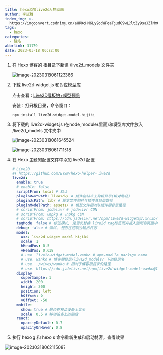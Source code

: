 ```yaml
---
title: hexo添加live2d人物动画
author: 李延胜
index_img: >-
  https://imgconvert.csdnimg.cn/aHR0cHM6Ly9odWFqaTgudG9wL2ltZy9saXZlMmQvaGlqaWtpLmdpZg
tags:
  - hexo
categories:
  - 建站
abbrlink: 31779
date: 2023-03-18 06:22:00
---
```

1. 在 Hexo 博客的 根目录下新建 /live2d_models 文件夹

    ![image-20230318061123366](http://cdn.qiniu.liyansheng.top/typora/image-20230318061123366.png)

2. 下载 live2d-widget.js 和对应模型库

    点击查看：[Live2D看板娘+模型预览](https://blog.csdn.net/wang_123_zy/article/details/87181892?spm=1001.2014.3001.5506)

    安装：打开根目录，命令窗口：

    ```shell
    npm install live2d-widget-model-hijiki
    ```

3. 将下载的 live2d-widget.js (在node_modules里面)和模型库文件放入 /live2d_models 文件夹中

    ![image-20230318061645524](http://cdn.qiniu.liyansheng.top/typora/image-20230318061645524.png)

    ![image-20230318061711618](http://cdn.qiniu.liyansheng.top/typora/image-20230318061711618.png)

    

4. 在 Hexo 主题的配置文件中添加 live2d 配置

    ```yml
    # Live2D
    ## https://github.com/EYHN/hexo-helper-live2d
    live2d:
      enable: true
      # enable: false
      scriptFrom: local # 默认
      pluginRootPath: live2dw/ # 插件在站点上的根目录(相对路径)
      pluginJsPath: lib/ # 脚本文件相对与插件根目录路径
      pluginModelPath: assets/ # 模型文件相对与插件根目录路径
      # scriptFrom: jsdelivr # jsdelivr CDN
      # scriptFrom: unpkg # unpkg CDN
      # scriptFrom: https://cdn.jsdelivr.net/npm/live2d-widget@3.x/lib/L2Dwidget.min.js # 你的自定义 url
      tagMode: false # 标签模式, 是否仅替换 live2d tag标签而非插入到所有页面中
      debug: false # 调试, 是否在控制台输出日志
      model:
        use: live2d-widget-model-hijiki
        scale: 1
        hHeadPos: 0.5
        vHeadPos: 0.618
        # use: live2d-widget-model-wanko # npm-module package name
        # use: wanko # 博客根目录/live2d_models/ 下的目录名
        # use: ./wives/wanko # 相对于博客根目录的路径
        # use: https://cdn.jsdelivr.net/npm/live2d-widget-model-wanko@1.0.5/assets/wanko.model.json # 你的自定义 url
      display:
        superSample: 1
        width: 200
        height: 300
        position: left
        hOffset: 0
        vOffset: -50
      mobile:
        show: true # 是否在移动设备上显示
        scale: 0.5 # 移动设备上的缩放       
      react:
        opacityDefault: 0.7
        opacityOnHover: 0.8
    ```

5. 执行 hexo g 和 hexo s 命令重新生成和启动博客，查看效果

![image-20230318062115087](http://cdn.qiniu.liyansheng.top/typora/image-20230318062115087.png)